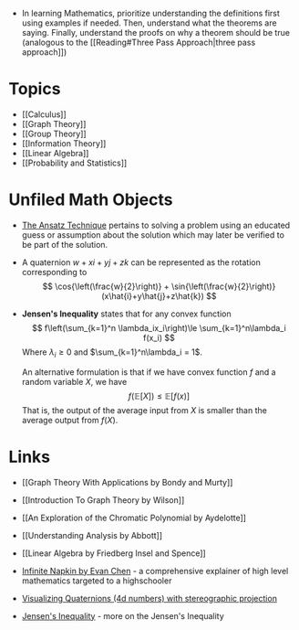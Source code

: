 * In learning Mathematics, prioritize understanding the definitions first using examples if needed. Then, understand what the theorems are saying. Finally, understand the proofs on why a theorem should be true (analogous to the [[Reading#Three Pass Approach|three pass approach]])
# Topics
* [[Calculus]]
* [[Graph Theory]]
* [[Group Theory]]
* [[Information Theory]]
* [[Linear Algebra]]
* [[Probability and Statistics]]
# Unfiled Math Objects
* [The Ansatz Technique](https://en.wikipedia.org/wiki/Ansatz) pertains to solving a problem using an educated guess or assumption  about the solution which may later be verified to be part of the solution.

* A quaternion $w+xi+yj+zk$ can be represented as the rotation corresponding to 
  $$
  \cos{\left(\frac{w}{2}\right)} + \sin{\left(\frac{w}{2}\right)}(x\hat{i}+y\hat{j}+z\hat{k})
  $$

* **Jensen's Inequality** states that for any convex function 
  $$
  f\left(\sum_{k=1}^n \lambda_ix_i\right)\le
  \sum_{k=1}^n\lambda_i f(x_i)
  $$
  Where $\lambda_i\ge 0$ and $\sum_{k=1}^n\lambda_i = 1$.
  
  An alternative formulation is that if we have convex function $f$ and a random variable $X$, we have 
  $$
  f(\mathbb{E}[X])\le \mathbb{E}[f(x)]
  $$
  That is, the output of the average input from $X$ is smaller than the average output from $f(X)$.

# Links
* [[Graph Theory With Applications by Bondy and Murty]]
* [[Introduction To Graph Theory by Wilson]]
* [[An Exploration of the Chromatic Polynomial by Aydelotte]]

* [[Understanding Analysis by Abbott]]
* [[Linear Algebra by Friedberg Insel and Spence]]

* [Infinite Napkin by Evan Chen](https://venhance.github.io/napkin/Napkin.pdf) - a comprehensive explainer of high level mathematics targeted to a highschooler
* [Visualizing Quaternions (4d numbers) with stereographic projection](https://www.youtube.com/watch?v=d4EgbgTm0Bg)
* [Jensen's Inequality](https://www.youtube.com/watch?v=u0_X2hX6DWE) - more on the Jensen's Inequality

